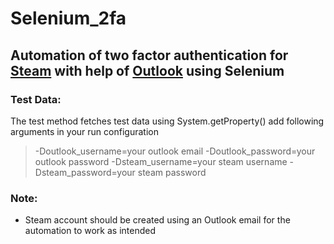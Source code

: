 # Selenium_2fa
## Automation of two factor authentication for [Steam](https://store.steampowered.com/) with help of [Outlook](https://outlook.live.com/) using Selenium

### Test Data:
The test method fetches test data using System.getProperty() add following arguments in your run configuration
>-Doutlook_username=your outlook email
>-Doutlook_password=your outlook password
>-Dsteam_username=your steam username
>-Dsteam_password=your steam password

### Note:
* Steam account should be created using an Outlook email for the automation to work as intended
